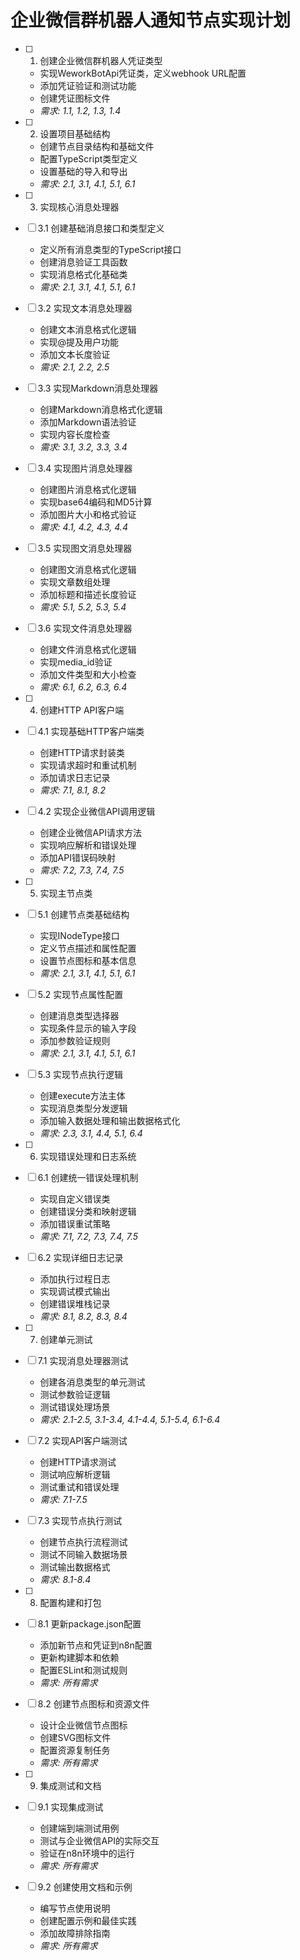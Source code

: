 # 企业微信群机器人通知节点实现计划

- [ ] 1. 创建企业微信群机器人凭证类型
  - 实现WeworkBotApi凭证类，定义webhook URL配置
  - 添加凭证验证和测试功能
  - 创建凭证图标文件
  - _需求: 1.1, 1.2, 1.3, 1.4_

- [ ] 2. 设置项目基础结构
  - 创建节点目录结构和基础文件
  - 配置TypeScript类型定义
  - 设置基础的导入和导出
  - _需求: 2.1, 3.1, 4.1, 5.1, 6.1_

- [ ] 3. 实现核心消息处理器
- [ ] 3.1 创建基础消息接口和类型定义
  - 定义所有消息类型的TypeScript接口
  - 创建消息验证工具函数
  - 实现消息格式化基础类
  - _需求: 2.1, 3.1, 4.1, 5.1, 6.1_

- [ ] 3.2 实现文本消息处理器
  - 创建文本消息格式化逻辑
  - 实现@提及用户功能
  - 添加文本长度验证
  - _需求: 2.1, 2.2, 2.5_

- [ ] 3.3 实现Markdown消息处理器
  - 创建Markdown消息格式化逻辑
  - 添加Markdown语法验证
  - 实现内容长度检查
  - _需求: 3.1, 3.2, 3.3, 3.4_

- [ ] 3.4 实现图片消息处理器
  - 创建图片消息格式化逻辑
  - 实现base64编码和MD5计算
  - 添加图片大小和格式验证
  - _需求: 4.1, 4.2, 4.3, 4.4_

- [ ] 3.5 实现图文消息处理器
  - 创建图文消息格式化逻辑
  - 实现文章数组处理
  - 添加标题和描述长度验证
  - _需求: 5.1, 5.2, 5.3, 5.4_

- [ ] 3.6 实现文件消息处理器
  - 创建文件消息格式化逻辑
  - 实现media_id验证
  - 添加文件类型和大小检查
  - _需求: 6.1, 6.2, 6.3, 6.4_

- [ ] 4. 创建HTTP API客户端
- [ ] 4.1 实现基础HTTP客户端类
  - 创建HTTP请求封装类
  - 实现请求超时和重试机制
  - 添加请求日志记录
  - _需求: 7.1, 8.1, 8.2_

- [ ] 4.2 实现企业微信API调用逻辑
  - 创建企业微信API请求方法
  - 实现响应解析和错误处理
  - 添加API错误码映射
  - _需求: 7.2, 7.3, 7.4, 7.5_

- [ ] 5. 实现主节点类
- [ ] 5.1 创建节点类基础结构
  - 实现INodeType接口
  - 定义节点描述和属性配置
  - 设置节点图标和基本信息
  - _需求: 2.1, 3.1, 4.1, 5.1, 6.1_

- [ ] 5.2 实现节点属性配置
  - 创建消息类型选择器
  - 实现条件显示的输入字段
  - 添加参数验证规则
  - _需求: 2.1, 3.1, 4.1, 5.1, 6.1_

- [ ] 5.3 实现节点执行逻辑
  - 创建execute方法主体
  - 实现消息类型分发逻辑
  - 添加输入数据处理和输出数据格式化
  - _需求: 2.3, 3.1, 4.4, 5.1, 6.4_

- [ ] 6. 实现错误处理和日志系统
- [ ] 6.1 创建统一错误处理机制
  - 实现自定义错误类
  - 创建错误分类和映射逻辑
  - 添加错误重试策略
  - _需求: 7.1, 7.2, 7.3, 7.4, 7.5_

- [ ] 6.2 实现详细日志记录
  - 添加执行过程日志
  - 实现调试模式输出
  - 创建错误堆栈记录
  - _需求: 8.1, 8.2, 8.3, 8.4_

- [ ] 7. 创建单元测试
- [ ] 7.1 实现消息处理器测试
  - 创建各消息类型的单元测试
  - 测试参数验证逻辑
  - 测试错误处理场景
  - _需求: 2.1-2.5, 3.1-3.4, 4.1-4.4, 5.1-5.4, 6.1-6.4_

- [ ] 7.2 实现API客户端测试
  - 创建HTTP请求测试
  - 测试响应解析逻辑
  - 测试重试和错误处理
  - _需求: 7.1-7.5_

- [ ] 7.3 实现节点执行测试
  - 创建节点执行流程测试
  - 测试不同输入数据场景
  - 测试输出数据格式
  - _需求: 8.1-8.4_

- [ ] 8. 配置构建和打包
- [ ] 8.1 更新package.json配置
  - 添加新节点和凭证到n8n配置
  - 更新构建脚本和依赖
  - 配置ESLint和测试规则
  - _需求: 所有需求_

- [ ] 8.2 创建节点图标和资源文件
  - 设计企业微信节点图标
  - 创建SVG图标文件
  - 配置资源复制任务
  - _需求: 所有需求_

- [ ] 9. 集成测试和文档
- [ ] 9.1 实现集成测试
  - 创建端到端测试用例
  - 测试与企业微信API的实际交互
  - 验证在n8n环境中的运行
  - _需求: 所有需求_

- [ ] 9.2 创建使用文档和示例
  - 编写节点使用说明
  - 创建配置示例和最佳实践
  - 添加故障排除指南
  - _需求: 所有需求_